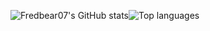 ![Fredbear07's GitHub stats](https://github-readme-stats.vercel.app/api?username=Fredbear07&count_private=true&show_icons=true&theme=github_dark)![Top languages](https://github-readme-stats.vercel.app/api/top-langs/?username=fredbear07&layout=compact&theme=github_dark)
